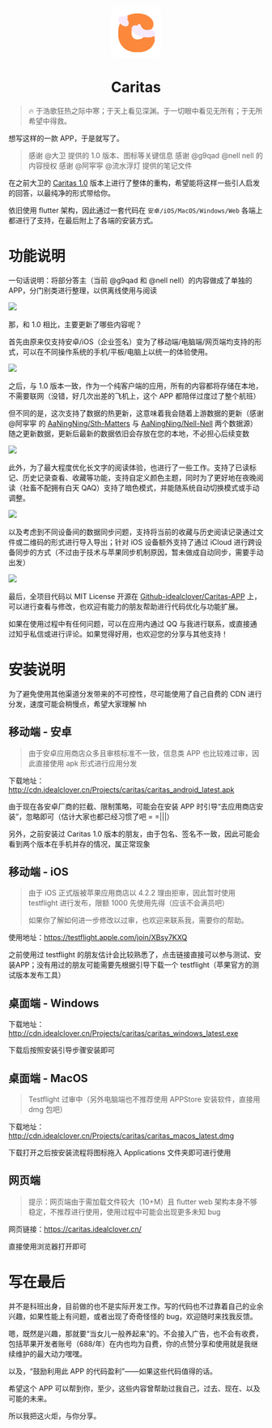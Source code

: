 <p align="center">
<img src="./res/icon.png" alt="Caritas" width="100">
</p>
<h1 align="center">Caritas</h1>

> 🔥 于浩歌狂热之际中寒；于天上看见深渊。于一切眼中看见无所有；于无所希望中得救。

想写这样的一款 APP，于是就写了。

> 感谢 @大卫 提供的 1.0 版本、图标等关键信息
> 感谢 @g9qad @nell nell 的内容授权
> 感谢 @阿寜寜 @流水浮灯 提供的笔记文件

在之前大卫的 [Caritas 1.0](https://zhuanlan.zhihu.com/p/488034619) 版本上进行了整体的重构，希望能将这样一些引人启发的回答，以最纯净的形式带给你。

依旧使用 flutter 架构，因此通过一套代码在 ```安卓/iOS/MacOS/Windows/Web``` 各端上都进行了支持，在最后附上了各端的安装方式。

# 功能说明

一句话说明：将部分答主（当前 @g9qad 和 @nell nell）的内容做成了单独的 APP，分门别类进行整理，以供离线使用与阅读

![](https://image.idealclover.cn/blog/635/1.png)

那，和 1.0 相比，主要更新了哪些内容呢？

首先由原来仅支持安卓/iOS（企业签名）变为了移动端/电脑端/网页端均支持的形式，可以在不同操作系统的手机/平板/电脑上以统一的体验使用。

![](https://image.idealclover.cn/blog/635/2.png)

之后，与 1.0 版本一致，作为一个纯客户端的应用，所有的内容都将存储在本地，不需要联网（没错，好几次出差的飞机上，这个 APP 都陪伴过度过了整个航班）

但不同的是，这次支持了数据的热更新，这意味着我会随着上游数据的更新（感谢 @阿寜寜 的 [AaNingNing/Sth-Matters](https://github.com/AaNingNing/Sth-Matters) 与 [AaNingNing/Nell-Nell](https://github.com/AaNingNing/Nell-Nell) 两个数据源）随之更新数据，更新后最新的数据依旧会存放在您的本地，不必担心后续变数

![](https://image.idealclover.cn/blog/635/3.png)

此外，为了最大程度优化长文字的阅读体验，也进行了一些工作。支持了已读标记、历史记录查看、收藏等功能，支持自定义颜色主题，同时为了更好地在夜晚阅读（社畜不配拥有白天 QAQ）支持了暗色模式，并能随系统自动切换模式或手动调整。

![](https://image.idealclover.cn/blog/635/4.png)

以及考虑到不同设备间的数据同步问题，支持将当前的收藏与历史阅读记录通过文件或二维码的形式进行导入导出；针对 iOS 设备额外支持了通过 iCloud 进行跨设备同步的方式（不过由于技术与苹果同步机制原因，暂未做成自动同步，需要手动出发）

![](https://image.idealclover.cn/blog/635/5.png)

最后，全项目代码以 MIT License 开源在 [Github-idealclover/Caritas-APP](https://github.com/idealclover/Caritas-APP) 上，可以进行查看与修改，也欢迎有能力的朋友帮助进行代码优化与功能扩展。

如果在使用过程中有任何问题，可以在应用内通过 QQ 与我进行联系，或直接通过知乎私信或进行评论。如果觉得好用，也欢迎您的分享与其他支持！

# 安装说明

为了避免使用其他渠道分发带来的不可控性，尽可能使用了自己自费的 CDN 进行分发，速度可能会稍慢点，希望大家理解 hh

## 移动端 - 安卓

> 由于安卓应用商店众多且审核标准不一致，信息类 APP 也比较难过审，因此直接使用 apk 形式进行应用分发

下载地址：http://cdn.idealclover.cn/Projects/caritas/caritas_android_latest.apk

由于现在各安卓厂商的拦截、限制策略，可能会在安装 APP 时引导“去应用商店安装”，忽略即可（估计大家也都已经习惯了吧 = =|||）

另外，之前安装过 Caritas 1.0 版本的朋友，由于包名、签名不一致，因此可能会看到两个版本在手机并存的情况，属正常现象

## 移动端 - iOS

> 由于 iOS 正式版被苹果应用商店以 4.2.2 理由拒审，因此暂时使用 testflight 进行发布，限额 1000 先使用先得（应该不会满员吧）
> 
> 如果你了解如何进一步修改以过审，也欢迎来联系我，需要你的帮助。

使用地址：https://testflight.apple.com/join/XBsy7KXQ

之前使用过 testflight 的朋友估计会比较熟悉了，点击链接直接可以参与测试、安装APP；没有用过的朋友可能需要先根据引导下载一个 testflight（苹果官方的测试版本发布工具）

## 桌面端 - Windows

下载地址：http://cdn.idealclover.cn/Projects/caritas/caritas_windows_latest.exe

下载后按照安装引导步骤安装即可

## 桌面端 - MacOS

> Testflight 过审中（另外电脑端也不推荐使用 APPStore 安装软件，直接用 dmg 包吧）

下载地址：http://cdn.idealclover.cn/Projects/caritas/caritas_macos_latest.dmg

下载打开之后按安装流程将图标拖入 Applications 文件夹即可进行使用

## 网页端

> 提示：网页端由于需加载文件较大（10+M）且 flutter web 架构本身不够稳定，不推荐进行使用，使用过程中可能会出现更多未知 bug

网页链接：https://caritas.idealclover.cn/

直接使用浏览器打开即可

# 写在最后

并不是科班出身，目前做的也不是实际开发工作。写的代码也不过靠着自己的业余兴趣，如果性能上有问题，或者出现了奇奇怪怪的 bug，欢迎随时来找我反馈。

嗯，既然是兴趣，那就要“当女儿一般养起来”的。不会接入广告，也不会有收费，包括苹果开发者账号（688/年）在内也均为自费，你的点赞分享和使用就是我继续维护的最大动力嘿嘿。

以及，“鼓励利用此 APP 的代码盈利”——如果这些代码值得的话。

希望这个 APP 可以帮到你，至少，这些内容曾帮助过我自己，过去、现在、以及可能的未来。

所以我把这火炬，与你分享。
